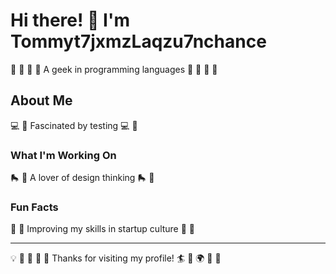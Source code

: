# Hi there! 👋 I'm Tommyt7jxmzLaqzu7nchance

🎾 🎷 🏸 🚵 A geek in programming languages 🎾 🎷 🏸 🚵

## About Me
💻 🏸 Fascinated by testing 💻 🏸

### What I'm Working On
🛼 🏓 A lover of design thinking 🛼 🏓

### Fun Facts
🎳 🥊 Improving my skills in startup culture 🎳 🥊

---
💡 🎳 🥋 🏑 🎯 Thanks for visiting my profile! 🏄 🛶 🌍 🏏 🌺
